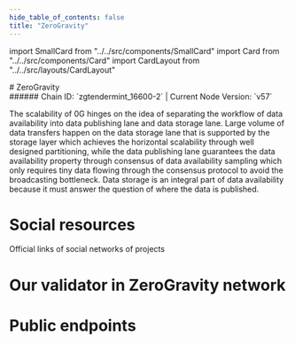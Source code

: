 ```yaml
---
hide_table_of_contents: false
title: "ZeroGravity"
---
```


import SmallCard from "../../src/components/SmallCard"
import Card from "../../src/components/Card"
import CardLayout from "../../src/layouts/CardLayout"

<div class="h1-with-icon icon-og">
# ZeroGravity
</div>
###### Chain ID: `zgtendermint_16600-2` | Current Node Version: `v57`


The scalability of 0G hinges on the idea of separating the workflow of data availability into data publishing lane and data storage lane. Large volume of data transfers happen on the data storage lane that is supported by the storage layer which achieves the horizontal scalability through well designed partitioning, while the data publishing lane guarantees the data availability property through consensus of data availability sampling which only requires tiny data flowing through the consensus protocol to avoid the broadcasting bottleneck. Data storage is an integral part of data availability because it must answer the question of where the data is published.

# Social resources
Official links of social networks of projects

<CardLayout autoFitEnabled={false}>
    <SmallCard to="https://0g.ai/" header={{label: "Website", translateId: "social-telegram"}} iconPath="img/website-icon.svg"/>
    <SmallCard to="https://github.com/0glabs/0g-chain" header={{label: "GitHub", translateId: "social-telegram"}} iconPath="img/github-icon.svg"/>
    <SmallCard to="http://discord.gg/0glabs" header={{label: "Discord", translateId: "social-telegram"}} iconPath="img/discord-icon.svg"/>
    <SmallCard to="https://twitter.com/0G_labs" header={{label: "X", translateId: "social-telegram"}} iconPath="img/x-icon.svg"/>
    <SmallCard to="https://t.me/web3_0glabs" header={{label: "Telegram", translateId: "social-telegram"}} iconPath="img/telegram-icon.svg"/>
</CardLayout>

# Our validator in ZeroGravity network

<CardLayout autoFitEnabled={true}>
    <Card
        to="https://explorer.validatorvn.com/OG-Testnet/staking/evmosvaloper1n30zgt2nc3auawqlsgkqmwz9u3r0zdwnu9xjc4"
        header={{
            label: "[NODERS]TEAM",
            translateId: "development-setup",
        }}
        body={{
            label: "Trusted blockchain validator",
        }}
        iconPath="img/kotlin-icon.svg"
    />
</CardLayout>

# Public endpoints

<CardLayout autoFitEnabled={true}>
    <SmallCard to="https://og-t-rpc.noders.services" header={{label: "RPC Endpoint", translateId: "rpc-endpoint"}}/>
    <SmallCard to="https://og-t-api.noders.services" header={{label: "API Endpoint", translateId: "api-endpoint"}}/>
    <SmallCard to="https://og-t-json.noders.services" header={{label: "json-RPC Endpoint", translateId: "jrpc-endpoint"}}/>
    <SmallCard to="http://og-t-grpc.noders.services:29090" header={{label: "gRPC Endpoint", translateId: "grpc-endpoint"}}/>
</CardLayout>